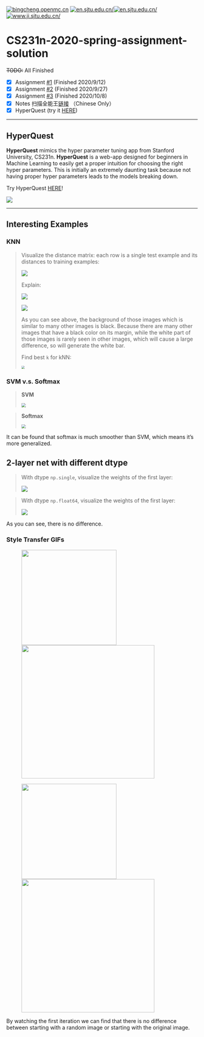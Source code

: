 <a href="https://bingcheng.openmc.cn"><img src="https://img.shields.io/badge/blog-%40bingcheng-brightgreen" alt="bingcheng.openmc.cn"></a>
<a href="http://en.sjtu.edu.cn/"><img src="https://img.shields.io/badge/University-%40SJTU-blue" alt="en.sjtu.edu.cn/"></a><a href="http://en.sjtu.edu.cn/"><img src="https://img.shields.io/badge/University-%40NYU-purple" alt="en.sjtu.edu.cn/"></a>
<a href="https://www.ji.sjtu.edu.cn/"><img src="https://img.shields.io/badge/Institute-%40UM--SJTU%20JI-orange" alt="www.ji.sjtu.edu.cn/"></a>

# CS231n-2020-spring-assignment-solution

~~TODO:~~ All Finished

- [x] Assignment [#1](https://cs231n.github.io/assignments2020/assignment1/) (Finished 2020/9/12)
- [x] Assignment [#2](https://cs231n.github.io/assignments2020/assignment2/) (Finished 2020/9/27)
- [x] Assignment [#3](https://cs231n.github.io/assignments2020/assignment3/) (Finished 2020/10/8)
- [x] Notes 扫描全能王[链接](https://www.camscanner.com/s/MHgzZGQ1NzU2NA%3D%3D/689CA9?pid=dsa&style=1) （Chinese Only）
- [x] HyperQuest (try it [HERE](https://bingcheng.openmc.cn/HyperQuest/))

---

## HyperQuest

**HyperQuest** mimics the hyper parameter tuning app from Stanford University, CS231n. **HyperQuest** is a web-app designed for beginners in Machine Learning to easily get a proper intuition for choosing the right hyper parameters. This is initially an extremely daunting task because not having proper hyper parameters leads to the models breaking down.

Try HyperQuest [HERE](https://bingcheng.openmc.cn/HyperQuest/)!

![](https://img.vim-cn.com/58/16771e2f97c0468052b4120ca2c68062b42b74.png)

---

## Interesting Examples

### KNN

>  Visualize the distance matrix: each row is a single test example and its distances to training examples:
>
> ![](https://tva2.sinaimg.cn/large/007S8ZIlgy1gjs5v76fxtj30gm02j3yj.jpg)
>
> Explain:
>
> ![](https://tva1.sinaimg.cn/large/007S8ZIlgy1gjs5rwc1u8j30fw01pq2u.jpg)
>
> ![](https://tva1.sinaimg.cn/large/007S8ZIlgy1gjs5sbgp2cj30fw01p745.jpg)
>
> As you can see above, the background of those images which is similar to many other images is black. Because there are many other images that have a black color on its margin, while the white part of those images is rarely seen in other images, which will cause a large difference, so will generate the white bar.
>
> Find best `k` for kNN:
>
> <img src="https://tva1.sinaimg.cn/large/007S8ZIlgy1gjs5y02jnoj30h30dsjrj.jpg" style="zoom: 50%;" />



### SVM v.s. Softmax

> **SVM** 
>
> <img src="https://tva1.sinaimg.cn/large/007S8ZIlgy1gjs5hqrueaj30fw0a3t90.jpg" style="zoom:67%;" />

>  **Softmax**
>
> <img src="https://tva1.sinaimg.cn/large/007S8ZIlgy1gjs5h73qtgj30fw0a3weo.jpg" style="zoom:67%;" />

It can be found that softmax is much smoother than SVM, which means it’s more generalized.

## 2-layer net with different dtype



> With dtype `np.single`, visualize the weights of the first layer:
>
> ![](https://tva1.sinaimg.cn/large/007S8ZIlgy1gjt9y8lqtdj30ch0ch759.jpg)

> With dtype `np.float64`, visualize the weights of the first layer:
>
> ![](https://tva1.sinaimg.cn/large/007S8ZIlgy1gjt9zuf3d7j30ch0chab1.jpg)

As you can see, there is no difference. 



### Style Transfer GIFs

<figure class="half">     <img src="assignment3/styles/composition_vii.jpg" width="250"/><img src="assignment3/style_stransfer.gif" width="350"/> </figure>

<figure class="half">     <img src="assignment3/styles/starry_night.jpg" width="250"/><img src="assignment3/style_stransfer2.gif" width="350"/> </figure>

By watching the first iteration we can find that there is no difference between starting with a random image or starting with the original image.